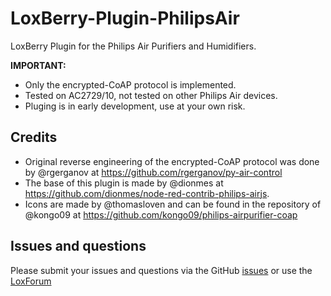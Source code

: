 # LoxBerry-Plugin-PhilipsAir

LoxBerry Plugin for the Philips Air Purifiers and Humidifiers.

**IMPORTANT:**
 * Only the encrypted-CoAP protocol is implemented.
 * Tested on AC2729/10, not tested on other Philips Air devices.
 * Pluging is in early development, use at your own risk.

## Credits
 * Original reverse engineering of the encrypted-CoAP protocol was done by @rgerganov at https://github.com/rgerganov/py-air-control
 * The base of this plugin is made by @dionmes at https://github.com/dionmes/node-red-contrib-philips-airjs.
 * Icons are made by @thomasloven and can be found in the repository of @kongo09 at https://github.com/kongo09/philips-airpurifier-coap

## Issues and questions

Please submit your issues and questions via the GitHub [issues](https://github.com/nufke/LoxBerry-Plugin-PhilipsAir/issues) or use the [LoxForum](https://www.loxforum.com)
